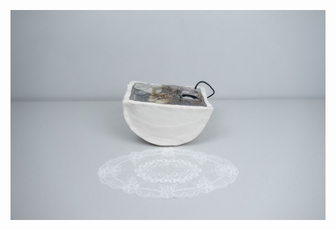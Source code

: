![red_book_v2](https://github.com/modern-online/latent_intimacies/blob/main/images/DSC01555.jpg?raw=true)
